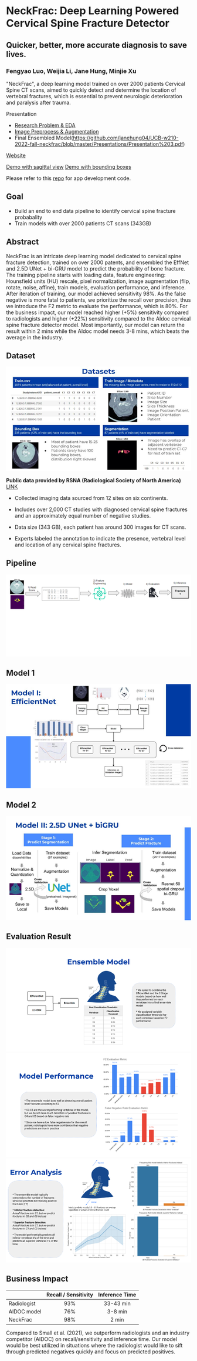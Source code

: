 # NeckFrac: Deep Learning Powered Cervical Spine Fracture Detector 
## Quicker, better, more accurate diagnosis to save lives.
### Fengyao Luo, Weijia Li, Jane Hung, Minjie Xu
"NeckFrac", a deep learning model trained on over 2000 patients Cervical Spine CT scans, aimed to quickly detect and determine the location of vertebral fractures, which is essential to prevent neurologic deterioration and paralysis after trauma.

Presentation 
* [Research Problem & EDA](https://github.com/janehung04/UCB-w210-2022-fall-neckfrac/blob/master/Presentations/Presentation%201.pdf)
* [Image Preprocess & Augmentation](https://github.com/janehung04/UCB-w210-2022-fall-neckfrac/blob/master/Presentations/Presentation%202.pdf)
* Final Ensembled Model(https://github.com/janehung04/UCB-w210-2022-fall-neckfrac/blob/master/Presentations/Presentation%203.pdf)

[Website](https://groups.ischool.berkeley.edu/NeckFrac/)

[Demo with sagittal view](https://youtu.be/asOxDZ5dA0g)
[Demo with bounding boxes](https://youtu.be/ZtDY_AgA1X0)

Please refer to this [repo](https://github.com/janehung04/neckfrac-streamlit-app) for app development code.

## Goal
- Build an end to end data pipeline to identify cervical spine fracture probabality
- Train models with over 2000 patients CT scans (343GB)

## Abstract

NeckFrac is an intricate deep learning model dedicated to cervical spine fracture detection, trained on over 2000 patents,  and ensembled the EffNet and 2.5D UNet + bi-GRU model to predict the probability of bone fracture. The training pipeline starts with loading data, feature engineering: Hounsfield units (HU) rescale, pixel normalization, image augmentation (flip, rotate, noise, affine), train models, evaluation performance, and inference. After iteration of training, our model achieved sensitivity 98%. As the false negative is more fatal to patients, we prioritize the recall over precision, thus we introduce the F2 metric to evaluate the performance, which is 80%. For the business impact,  our model reached higher (+5%) sensitivity compared to radiologists and higher (+22%) sensitivity compared to the AIdoc cervical spine fracture detector model. Most importantly, our model can return the result within 2 mins while the AIdoc model needs 3-8 mins, which beats the average in the industry. 

## Dataset

![Image of Dataset](https://github.com/janehung04/UCB-w210-2022-fall-neckfrac/blob/master/Image/dataset.jpg)

**Public data provided by RSNA (Radiological Society of North America)** [LINK](https://www.kaggle.com/competitions/rsna-2022-cervical-spine-fracture-detection)

* Collected imaging data sourced from 12 sites on six continents.

* Includes over 2,000 CT studies with diagnosed cervical spine fractures and an approximately equal number of negative studies.

* Data size (343 GB), each patient has around 300 images for CT scans.

* Experts labeled the annotation to indicate the presence, vertebral level and location of any cervical spine fractures.

## Pipeline
![Pipeline](https://github.com/janehung04/UCB-w210-2022-fall-neckfrac/blob/master/Presentations/pipeline_2.gif)

## Model 1 

![Model1](https://github.com/janehung04/UCB-w210-2022-fall-neckfrac/blob/master/Image/model_1.jpg)

## Model 2

![Model2](https://github.com/janehung04/UCB-w210-2022-fall-neckfrac/blob/master/Image/model_2.jpg)

## Evaluation Result

![eveluation1](https://github.com/janehung04/UCB-w210-2022-fall-neckfrac/blob/master/Image/performance%20(2).png)
![eveluation2](https://github.com/janehung04/UCB-w210-2022-fall-neckfrac/blob/master/Image/performance%20(1).png)
![eveluation3](https://github.com/janehung04/UCB-w210-2022-fall-neckfrac/blob/master/Image/performance%20(3).png)

## Business Impact


|  | Recall / Sensitivity | Inference Time |
|:-----|:--------:|:------:|
| Radiologist   | 93% | 33-43 min |
|  AIDOC model  | 76%   |   3-8 min |
| NeckFrac   | 98% |    2 min |

Compared to Small et al. (2021), we outperform radiologists and an industry competitor (AIDOC) on recall/sensitivity and inference time. Our model would be best utilized in situations where the radiologist would like to sift through predicted negatives quickly and focus on predicted positives.

